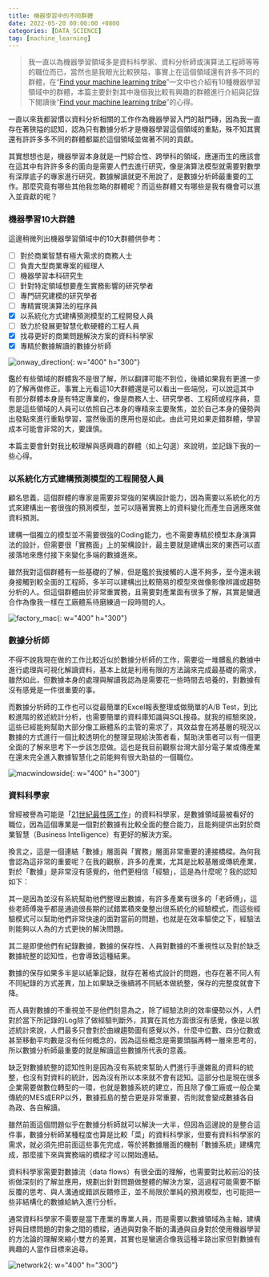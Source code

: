 ```yaml
---
title: 機器學習中的不同群體
date: 2022-05-20 00:00:00 +0800
categories: [DATA_SCIENCE]
tag: [machine_learning]
---
```


> 我一直以為機器學習領域多是資料科學家、資料分析師或演算法工程師等等的職位而已，當然也是我眼光比較狹隘，事實上在這個領域還有許多不同的群體，在“[Find your machine learning tribe](https://machinelearningmastery.com/machine-learning-tribe/)”一文中也介紹有10種機器學習領域中的群體，本篇主要針對其中幾個我比較有興趣的群體進行介紹與記錄下閱讀後“[Find your machine learning tribe](https://machinelearningmastery.com/machine-learning-tribe/)”的心得。

一直以來我都習慣以資料分析相關的工作作為機器學習入門的敲門磚，因為我一直存在著狹隘的認知，認為只有數據分析才是機器學習這個領域的重點，殊不知其實還有許許多多不同的群體都屬於這個領域並做著不同的貢獻。

其實想想也是，機器學習本身就是一門綜合性、跨學科的領域，應運而生的應該會在這其中有許許多多的面向是需要人們去進行研究，像是演算法模型就需要對數學有深厚底子的專家進行研究，數據解讀就更不用說了，是數據分析師最重要的工作。那麼究竟有哪些其他我忽略的群體呢？而這些群體又有哪些是我有機會可以進入並貢獻的呢？

### **機器學習10大群體**

這邊稍微列出機器學習領域中的10大群體供參考：

- [ ] 對於商業智慧有極大需求的商務人士 
- [ ] 負責大型商業專案的經理人 
- [ ] 機器學習本科研究生 
- [ ] 針對特定領域想要產生實務影響的研究學者 
- [ ] 專門研究建模的研究學者 
- [ ] 專精實現演算法的程序員 
- [X] 以系統化方式建構預測模型的工程開發人員 
- [ ] 致力於發展更智慧化軟硬體的工程人員 
- [X] 找尋更好的商業問題解決方案的資料科學家 
- [X] 專精於數據解讀的數據分析師

![onway_direction](/assets/img/data_science/onway_direction.png){: w="400" h="300"}

鑑於有些領域的群體我不是很了解，所以翻譯可能不到位，後續如果我有更進一步的了解再做修正。事實上光看這10大群體還是可以看出一些端倪，可以說這其中有部分群體本身是有特定專業的，像是商務人士、研究學者、工程師或程序員，意思是這些領域的人員可以依照自己本身的專精來主要聚焦，並於自己本身的優勢與出發點來進行重點學習，當然後面的應用也是如此。由此可見如果走錯群體，學習成本可能會非常的大，要謹慎。

本篇主要會針對我比較理解與感興趣的群體（如上勾選）來說明，並記錄下我的一些心得。

### **以系統化方式建構預測模型的工程開發人員**

顧名思義，這個群體的專家是需要非常強的架構設計能力，因為需要以系統化的方式來建構出一套很強的預測模型，並可以隨著實務上的資料變化而產生自適應來做資料預測。

建構一個獨立的模型並不需要很強的Coding能力，也不需要專精於模型本身演算法的設計，但需要很「實務面」上的架構設計，最主要就是建構出來的東西可以直接落地來應付接下來變化多端的數據進來。

雖然我對這個群體有一些基礎的了解，但是鑑於我接觸的人還不夠多，至今還未親身接觸到較全面的工程師，多半可以建構出比較簡易的模型來做像影像辨識或趨勢分析的人。但這個群體由於非常重實務，且需要對產業面有很多了解，其實是蠻適合作為像我一樣在工廠體系待磨練過一段時間的人。

![factory_mac](/assets/img/data_science/factory_mac.png){: w="400" h="300"}

### **數據分析師**

不得不說我現在做的工作比較近似於數據分析師的工作，需要從一堆髒亂的數據中進行處理與可視化解讀資料，基本上就是利用有限的方法論來完成最基礎的需求，雖然如此，但數據本身的處理與解讀我認為是需要花一些時間去培養的，對數據有沒有感覺是一件很重要的事。

而數據分析師的工作也可以從最簡單的Excel報表整理或做簡單的A/B Test，到比較進階的敘述統計分析，也需要簡單的資料庫知識與SQL搜尋。就我的經驗來說，這些已經能夠幫助大部分像工廠體系的主管的需求了，其效益會在將基層的現況以數據的方式進行一個比較透明化的整理呈現給決策者看，幫助決策者可以有一個更全面的了解來思考下一步該怎麼做。這也是我目前觀察台灣大部分電子業或傳產業在還未完全進入數據智慧化之前能夠有很大助益的一個職位。

![macwindowside](/assets/img/data_science/macwindowside.png){: w="400" h="300"}

### **資料科學家**

曾經被譽為可能是「[21世紀最性感工作](https://group.dailyview.tw/article/detail/822)」的資料科學家，是數據領域最被看好的職位，因為這個專業是一個對於數據有比較全面的整合能力，且能夠提供出對於商業智慧（Business Intelligence）有更好的解決方案。

換言之，這是一個連結「數據」層面與「實務」層面非常重要的連接橋樑。為何我會認為這非常的重要呢？在我的觀察，許多的產業，尤其是比較基層或傳統產業，對於「數據」是非常沒有感覺的，他們更相信「經驗」，這是為什麼呢？我的認知如下：

其一是因為並沒有系統幫助他們整理出數據，有許多產業有很多的「老師傅」，這些老師傅幾乎都是通過很長期的試錯累積來彙整出很系統化的經驗模式，而這些經驗模式可以幫助他們非常快速的面對當前的問題，也就是在效率驅使之下，經驗法則能夠以人為的方式更快的解決問題。

其二是即使他們有紀錄數據，數據的保存性、人員對數據的不重視性以及對於缺乏數據統整的認知性，也會導致這種結果。

數據的保存如果多半是以紙筆記錄，就存在著格式設計的問題，也存在著不同人有不同紀錄的方式差異，加上如果缺乏後續將不同紙本做統整，保存的完整度就會下降。

而人員對數據的不重視並不是他們刻意為之，除了經驗法則的效率優勢以外，人們對於當下所記錄的Log除了做經驗判斷外，其實在其他方面很沒有感覺，像是以敘述統計來說，人們最多只會對於曲線趨勢圖有感覺以外，什麼中位數、四分位數或甚至移動平均數是沒有任何概念的，因為這些概念是需要頭腦再轉一層來思考的，所以數據分析師最重要的就是解讀這些數據所代表的意義。

缺乏對數據統整的認知性則是因為沒有系統來幫助人們進行手邊雜亂的資料的統整，也沒有對資料的統計，因為沒有所以本來就不會有認知。這部分也是現在很多企業需要做數位轉型的一環，也就是數據系統的建立，而且除了像工廠或一般企業傳統的MES或ERP以外，數據孤島的整合更是非常重要，否則就會變成數據各自為政、各自解讀。

雖然前面這個問題似乎在數據分析師就可以解決一大半，但因為這邊說的是整合這件事，數據分析師某種程度也算是比較「菜」的資料科學家，但要有資料科學家的需求，就必須先把前面這些事先完成，等於將數據層面的機制「數據系統」建構完成，那麼接下來與實務端的橋樑才可以開始連結。

資料科學家需要對數據流（data flows）有很全面的理解，也需要對比較前沿的技術做深刻的了解並應用，規劃出針對問題做整體的解決方案，這過程可能需要不斷反覆的思考、與人溝通或錯誤反饋修正，並不局限於單純的預測模型，也可能把一些非結構化的數據給納入進行分析。

通常資料科學家不需要是當下產業的專業人員，而是需要以數據領域為主軸，建構好與目標問題的對象之間的橋樑，通過與對象不斷的溝通與自身對於使用機器學習的方法論的理解來縮小雙方的差異，其實也是蠻適合像我這種半路出家但對數據有興趣的人當作目標來追尋。

![network2](/assets/img/data_science/network2.png){: w="400" h="300"}

